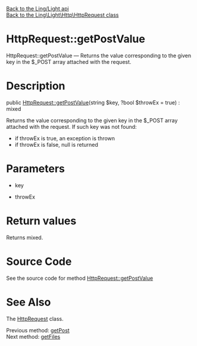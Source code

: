 [Back to the Ling/Light api](https://github.com/lingtalfi/Light/blob/master/doc/api/Ling/Light.md)<br>
[Back to the Ling\Light\Http\HttpRequest class](https://github.com/lingtalfi/Light/blob/master/doc/api/Ling/Light/Http/HttpRequest.md)


HttpRequest::getPostValue
================



HttpRequest::getPostValue — Returns the value corresponding to the given key in the $_POST array attached with the request.




Description
================


public [HttpRequest::getPostValue](https://github.com/lingtalfi/Light/blob/master/doc/api/Ling/Light/Http/HttpRequest/getPostValue.md)(string $key, ?bool $throwEx = true) : mixed




Returns the value corresponding to the given key in the $_POST array attached with the request.
If such key was not found:

- if throwEx is true, an exception is thrown
- if throwEx is false, null is returned




Parameters
================


- key

    

- throwEx

    


Return values
================

Returns mixed.








Source Code
===========
See the source code for method [HttpRequest::getPostValue](https://github.com/lingtalfi/Light/blob/master/Http/HttpRequest.php#L357-L366)


See Also
================

The [HttpRequest](https://github.com/lingtalfi/Light/blob/master/doc/api/Ling/Light/Http/HttpRequest.md) class.

Previous method: [getPost](https://github.com/lingtalfi/Light/blob/master/doc/api/Ling/Light/Http/HttpRequest/getPost.md)<br>Next method: [getFiles](https://github.com/lingtalfi/Light/blob/master/doc/api/Ling/Light/Http/HttpRequest/getFiles.md)<br>

